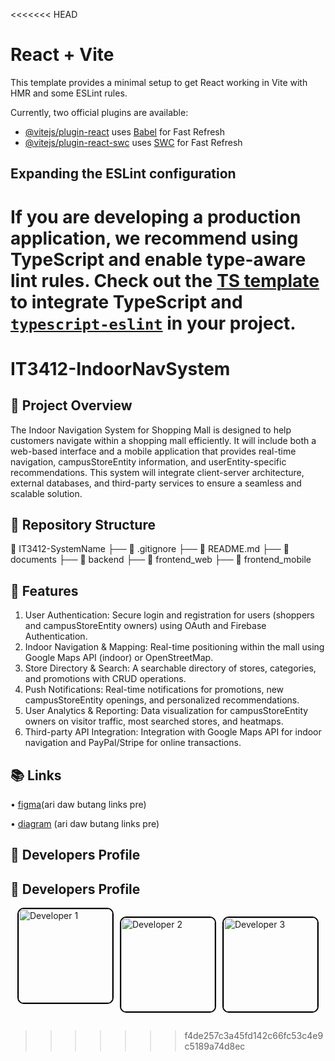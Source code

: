 <<<<<<< HEAD
# React + Vite

This template provides a minimal setup to get React working in Vite with HMR and some ESLint rules.

Currently, two official plugins are available:

- [@vitejs/plugin-react](https://github.com/vitejs/vite-plugin-react/blob/main/packages/plugin-react/README.md) uses [Babel](https://babeljs.io/) for Fast Refresh
- [@vitejs/plugin-react-swc](https://github.com/vitejs/vite-plugin-react-swc) uses [SWC](https://swc.rs/) for Fast Refresh

## Expanding the ESLint configuration

If you are developing a production application, we recommend using TypeScript and enable type-aware lint rules. Check out the [TS template](https://github.com/vitejs/vite/tree/main/packages/create-vite/template-react-ts) to integrate TypeScript and [`typescript-eslint`](https://typescript-eslint.io) in your project.
=======
# IT3412-IndoorNavSystem

## 📌 Project Overview
The Indoor Navigation System for Shopping Mall is designed to help customers navigate
within a shopping mall efficiently. It will include both a web-based interface and a mobile
application that provides real-time navigation, campusStoreEntity information, and userEntity-specific
recommendations. This system will integrate client-server architecture, external
databases, and third-party services to ensure a seamless and scalable solution.

## 📂 Repository Structure
📁 IT3412-SystemName
├── 📄 .gitignore
├── 📄 README.md
├── 📂 documents
├── 📂 backend
├── 📂 frontend_web
├── 📂 frontend_mobile
## 🚀 Features
1. User Authentication: Secure login and registration for users (shoppers and campusStoreEntity
owners) using OAuth and Firebase Authentication.
2. Indoor Navigation & Mapping: Real-time positioning within the mall using Google
Maps API (indoor) or OpenStreetMap.
3. Store Directory & Search: A searchable directory of stores, categories, and
promotions with CRUD operations.
4. Push Notifications: Real-time notifications for promotions, new campusStoreEntity openings,
and personalized recommendations.
5. User Analytics & Reporting: Data visualization for campusStoreEntity owners on visitor traffic,
most searched stores, and heatmaps.
6. Third-party API Integration: Integration with Google Maps API for indoor navigation
and PayPal/Stripe for online transactions.

## 📚 Links
• [figma](#)(ari daw butang links pre)

• [diagram](#) (ari daw butang links pre) 

## 👤 Developers Profile

## 👤 Developers Profile

<div style="display: flex; justify-content: center; gap: 10px;">
  <img src="https://github.com/userEntity-attachments/assets/a1859554-3ea5-4290-a437-6cad79a52175" 
       alt="Developer 1" width="150" height="150" 
       style="border: 2px solid black; border-radius: 10px;">

       
  
  <img src="https://github.com/userEntity-attachments/assets/72296557-f42b-4f98-a3bd-d9392c4d5c18" 
       alt="Developer 2" width="150" height="150" 
       style="border: 2px solid black; border-radius: 10px;">
  
  <img src="https://github.com/userEntity-attachments/assets/33565dd5-d09b-40ef-9559-d6af531be056" 
       alt="Developer 3" width="150" height="150" 
       style="border: 2px solid black; border-radius: 10px;">
</div>


 


>>>>>>> f4de257c3a45fd142c66fc53c4e9c5189a74d8ec

